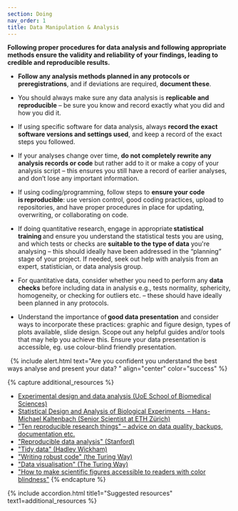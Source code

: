 ```yaml
---
section: Doing
nav_order: 1
title: Data Manipulation & Analysis
---
```



**Following proper procedures for data analysis and following appropriate methods ensure the validity and reliability of your findings, leading to credible and reproducible results.**

 
  - **Follow any analysis methods planned in any protocols or preregistrations**, and if deviations are required, **document these**. 

  - You should always make sure any data analysis is **replicable and reproducible** – be sure you know and record exactly what you did and how you did it.  

  - If using specific software for data analysis, always **record the exact software versions and settings used**, and keep a record of the exact steps you followed.  

  - If your analyses change over time, **do not completely rewrite any analysis records or code** but rather add to it or make a copy of your analysis script – this ensures you still have a record of earlier analyses, and don’t lose any important information. 

  - If using coding/programming, follow steps to **ensure your code is reproducible**: use version control, good coding practices, upload to repositories, and have proper procedures in place for updating, overwriting, or collaborating on code.   

  - If doing quantitative research, engage in appropriate **statistical training** and ensure you understand the statistical tests you are using, and which tests or checks are **suitable to the type of data** you're analysing – this should ideally have been addressed in the “planning” stage of your project. If needed, seek out help with analysis from an expert, statistician, or data analysis group. 

  - For quantitative data, consider whether you need to perform any **data checks** before including data in analysis e.g., tests normality, sphericity, homogeneity, or checking for outliers etc. – these should have ideally been planned in any protocols.  

  - Understand the importance of **good data presentation** and consider ways to incorporate these practices: graphic and figure design, types of plots available, slide design. Scope out any helpful guides and/or tools that may help you achieve this. Ensure your data presentation is accessible, eg. use colour-blind friendly presentation. 

  
{% include alert.html text="Are you confident you understand the best ways analyse and present your data? " align="center" color="success" %}

{% capture additional_resources %}
- [Experimental design and data analysis (UoE School of Biomedical Sciences)](https://www.ed.ac.uk/biomedical-sciences/experimental-design-and-data-analysis/)
- [Statistical Design and Analysis of Biological Experiments  – Hans-Michael Kaltenbach (Senior Scientist at ETH Zürich)](https://n.ethz.ch/~kahans/doe2021/)
- ["Ten reproducible research things" – advice on data quality, backups, documentation etc.](https://guereslib.github.io/ten-reproducible-research-things/)
- ["Reproducible data analysis" (Stanford)](https://poldrack.github.io/psych-open-science-guide/4_reproducibleanalysis.html)
- ["Tidy data" (Hadley Wickham)](https://www.jstatsoft.org/article/view/v059i10)
- ["Writing robust code" (the Turing Way)](https://the-turing-way.netlify.app/reproducible-research/code-quality/code-quality-robust)
- ["Data visualisation" (The Turing Way)](https://book.the-turing-way.org/reproducible-research/rdm/rdm-visualisation)
- ["How to make scientific figures accessible to readers with color blindness"](https://www.ascb.org/diversity-equity-and-inclusion/how-to-make-scientific-figures-accessible-to-readers-with-color-blindness/)
{% endcapture %}

{% include accordion.html title1="Suggested resources" text1=additional_resources %}
